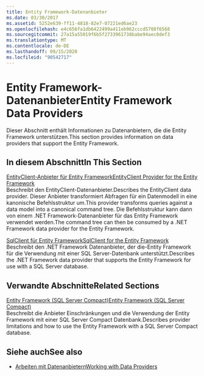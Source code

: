 ```yaml
---
title: Entity Framework-Datenanbieter
ms.date: 03/30/2017
ms.assetid: 5252e639-ff11-4818-82e7-07221ed6ae23
ms.openlocfilehash: e4c656fa1db6422499a411eb962cccd5708f6568
ms.sourcegitcommit: 27a15a55019f6b5f2733961738babe94aec0def3
ms.translationtype: MT
ms.contentlocale: de-DE
ms.lasthandoff: 09/15/2020
ms.locfileid: "90542717"
---
```

# <a name="entity-framework-data-providers"></a><span data-ttu-id="44d74-102">Entity Framework-Datenanbieter</span><span class="sxs-lookup"><span data-stu-id="44d74-102">Entity Framework Data Providers</span></span>
<span data-ttu-id="44d74-103">Dieser Abschnitt enthält Informationen zu Datenanbietern, die die Entity Framework unterstützen.</span><span class="sxs-lookup"><span data-stu-id="44d74-103">This section provides information on data providers that support the Entity Framework.</span></span>  
  
## <a name="in-this-section"></a><span data-ttu-id="44d74-104">In diesem Abschnitt</span><span class="sxs-lookup"><span data-stu-id="44d74-104">In This Section</span></span>  
 [<span data-ttu-id="44d74-105">EntityClient-Anbieter für Entity Framework</span><span class="sxs-lookup"><span data-stu-id="44d74-105">EntityClient Provider for the Entity Framework</span></span>](entityclient-provider-for-the-entity-framework.md)  
 <span data-ttu-id="44d74-106">Beschreibt den EntityClient-Datenanbieter.</span><span class="sxs-lookup"><span data-stu-id="44d74-106">Describes the EntityClient data provider.</span></span> <span data-ttu-id="44d74-107">Dieser Anbieter transformiert Abfragen für ein Datenmodell in eine kanonische Befehlsstruktur um.</span><span class="sxs-lookup"><span data-stu-id="44d74-107">This provider transforms queries against a data model into a canonical command tree.</span></span> <span data-ttu-id="44d74-108">Die Befehlsstruktur kann dann von einem .NET Framework-Datenanbieter für das Entity Framework verwendet werden.</span><span class="sxs-lookup"><span data-stu-id="44d74-108">The command tree can then be consumed by a .NET Framework data provider for the Entity Framework.</span></span>  
  
 [<span data-ttu-id="44d74-109">SqlClient für Entity Framework</span><span class="sxs-lookup"><span data-stu-id="44d74-109">SqlClient for the Entity Framework</span></span>](sqlclient-for-the-entity-framework.md)  
 <span data-ttu-id="44d74-110">Beschreibt den .NET Framework Datenanbieter, der die-Entity Framework für die Verwendung mit einer SQL Server-Datenbank unterstützt.</span><span class="sxs-lookup"><span data-stu-id="44d74-110">Describes the .NET Framework data provider that supports the Entity Framework for use with a SQL Server database.</span></span>  
  
## <a name="related-sections"></a><span data-ttu-id="44d74-111">Verwandte Abschnitte</span><span class="sxs-lookup"><span data-stu-id="44d74-111">Related Sections</span></span>  
 <span data-ttu-id="44d74-112">[Entity Framework (SQL Server Compact)](/previous-versions/sql/compact/sql-server-compact-4.0/cc835494(v=sql.110))</span><span class="sxs-lookup"><span data-stu-id="44d74-112">[Entity Framework (SQL Server Compact)](/previous-versions/sql/compact/sql-server-compact-4.0/cc835494(v=sql.110))</span></span>  
 <span data-ttu-id="44d74-113">Beschreibt die Anbieter Einschränkungen und die Verwendung der Entity Framework mit einer SQL Server Compact Datenbank.</span><span class="sxs-lookup"><span data-stu-id="44d74-113">Describes provider limitations and how to use the Entity Framework with a SQL Server Compact database.</span></span>  
## <a name="see-also"></a><span data-ttu-id="44d74-114">Siehe auch</span><span class="sxs-lookup"><span data-stu-id="44d74-114">See also</span></span>

- [<span data-ttu-id="44d74-115">Arbeiten mit Datenanbietern</span><span class="sxs-lookup"><span data-stu-id="44d74-115">Working with Data Providers</span></span>](working-with-data-providers.md)
